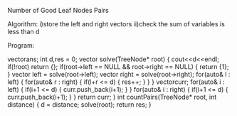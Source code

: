 Number of Good Leaf Nodes Pairs

Algorithm:
  i)store the left and right vectors
  ii)check the sum of variables is less than d

Program:

  vector<int>ans;
    int d,res = 0;
    vector<int> solve(TreeNode* root)
    {
        cout<<d<<endl;
        if(!root)
            return {};
        if(root->left == NULL &&  root->right == NULL)
        {
            return {1};
        }
        vector<int> left = solve(root->left);
        vector<int> right = solve(root->right);
        for(auto& l : left)
        {
            for(auto& r : right)
            {
                if(l+r <= d)
                {
                    res++;
                }
            }
        }
        vector<int>curr;
        for(auto& i : left)
        {
            if(i+1 <= d)
            {
                curr.push_back(i+1);
            }
        }
        for(auto& i : right)
        {
            if(i+1 <= d)
            {
                curr.push_back(i+1);
            }
        }
        return curr;
    }
    int countPairs(TreeNode* root, int distance) {
        d = distance;
        solve(root);
        return res;
    }
